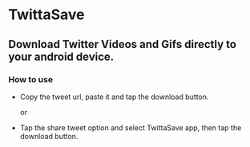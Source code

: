 
# TwittaSave

## Download Twitter Videos and Gifs directly to your android device. 

### How to use
- Copy the tweet url, paste it and tap the download button.

  or
- Tap the share tweet option and select TwittaSave app, then tap the download button.

